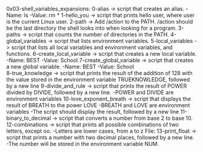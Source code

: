 0x03-shell_variables_expansions:
0-alias -> script that creates an alias.
              -Name: ls
              -Value: rm *
1-hello_you -> script that prints hello user, where user is the current Linux user.
2-path -> Add /action to the PATH. /action should be the last directory the shell looks into when looking for a program.
3-paths -> script that counts the number of directories in the PATH.
4-global_variables -> script that lists environment variables.
5-local_variables -> script that lists all local variables and environment variables, and functions.
6-create_local_variable -> script that creates a new local variable.
                              -Name: BEST
                              -Value: School
7-create_global_variable -> script that creates a new global variable.
                              -Name: BEST
                              -Value: School             
8-true_knowledge -> script that prints the result of the addition of 128 with the value stored in the environment variable TRUEKNOWLEDGE, followed by a new line
9-divide_and_rule -> script that prints the result of POWER divided by DIVIDE, followed by a new line.
                        -POWER and DIVIDE are environment variables
10-love_exponent_breath -> script that displays the result of BREATH to the power LOVE
                              -BREATH and LOVE are environment variables
                              -The script should display the result, followed by a new line
11-binary_to_decimal ->  script that converts a number from base 2 to base 10.
12-combinations -> script that prints all possible combinations of two letters, except oo.
                              -Letters are lower cases, from a to z
File: 13-print_float -> script that prints a number with two decimal places, followed by a new line.
                              -The number will be stored in the environment variable NUM.
